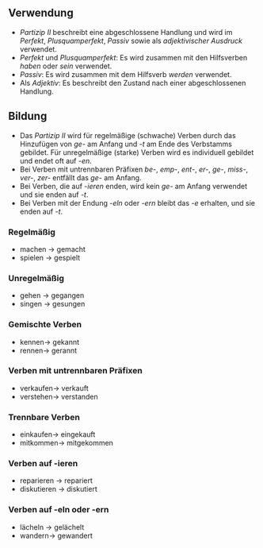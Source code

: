 ## Verwendung
- *Partizip II* beschreibt eine abgeschlossene Handlung und wird im *Perfekt*, *Plusquamperfekt*, *Passiv* sowie als *adjektivischer Ausdruck* verwendet.
- *Perfekt* und *Plusquamperfekt*: Es wird zusammen mit den Hilfsverben *haben* oder *sein* verwendet.
- *Passiv*: Es wird zusammen mit dem Hilfsverb *werden* verwendet.
- Als *Adjektiv*: Es beschreibt den Zustand nach einer abgeschlossenen Handlung.
## Bildung

- Das *Partizip II* wird für regelmäßige (schwache) Verben durch das Hinzufügen von *ge-* am Anfang und *-t* am Ende des Verbstamms gebildet. Für unregelmäßige (starke) Verben wird es individuell gebildet und endet oft auf *-en*.
- Bei Verben mit untrennbaren Präfixen *be-*, *emp-*, *ent-*, *er-*, *ge-*, *miss-*, *ver-*, *zer-* entfällt das *ge-* am Anfang.
- Bei Verben, die auf *-ieren* enden, wird kein *ge-* am Anfang verwendet und sie enden auf *-t*.
- Bei Verben mit der Endung *-eln* oder *-ern* bleibt das *-e* erhalten, und sie enden auf *-t*.

### Regelmäßig

- machen → gemacht
- spielen → gespielt
### Unregelmäßig

- gehen → gegangen
- singen → gesungen

### Gemischte Verben

- kennen→ gekannt
- rennen→ gerannt

### Verben mit untrennbaren Präfixen

- verkaufen→ verkauft
- verstehen→ verstanden

### Trennbare Verben

- einkaufen→ eingekauft
- mitkommen→ mitgekommen

### Verben auf -ieren

- reparieren → repariert
- diskutieren → diskutiert

### Verben auf -eln oder -ern

- lächeln → gelächelt
- wandern→ gewandert